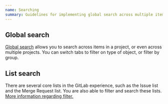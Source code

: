 ```yaml
---
name: Searching
summary: Guidelines for implementing global search across multiple items and list search for filtering within specific lists.
---
```


## Global search

[Global search](https://gitlab.com/search?group_id=&project_id=13083&repository_ref=&scope=issues&search=mobile) allows you to search across items in a project, or even across multiple projects. You can switch tabs to filter on type of object, or filter by group.

## List search

There are several core lists in the GitLab experience, such as the Issue list and the Merge Request list. You are also able to filter and search these lists. [More information regarding filter.](/patterns/filtering)
